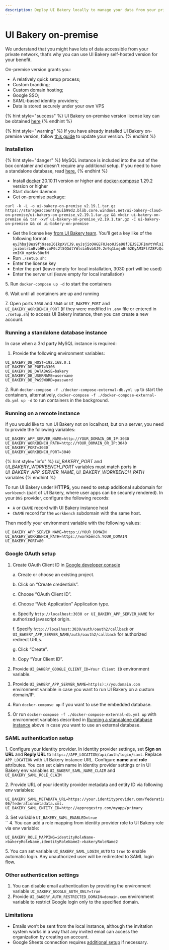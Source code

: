```yaml
---
description: Deploy UI Bakery locally to manage your data from your private network
---
```


# UI Bakery on-premise

We understand that you might have lots of data accessible from your private network, that’s why you can use UI Bakery self-hosted version for your benefit.

On-premise version grants you:

* A relatively quick setup process;
* Custom branding;
* Custom domain hosting;
* Google SSO;
* SAML-based identity providers;
* Data is stored securely under your own VPS

{% hint style="success" %}
UI Bakery on-premise version license key can be obtained [here](https://uibakery.io/on-premise-ui-bakery)
{% endhint %}

{% hint style="warning" %}
If you have already installed UI Bakery on-premise version, follow [this guide](updating-on-premise-version.md) to update your version.
{% endhint %}

### Installation

{% hint style="danger" %}
MySQL instance is included into the out of the box container and doesn't require any additional setup. If you need to have a standalone database, read [here.](https://docs.uibakery.io/ui-bakery-on-premise#running-a-standalone-database-instance)
{% endhint %}

* Install [docker](https://docs.docker.com/engine/install/) 20.10.11 version or higher and [docker-compose](https://docs.docker.com/compose/install/) 1.29.2 version or higher
* Start docker daemon
* Get on-premise package:

```
curl -k -L -o ui-bakery-on-premise_v2.19.1.tar.gz https://storageaccountrguib99d2.blob.core.windows.net/ui-bakery-cloud-on-premise/ui-bakery-on-premise_v2.19.1.tar.gz && mkdir ui-bakery-on-premise && tar -xvf ui-bakery-on-premise_v2.19.1.tar.gz -C ui-bakery-on-premise && cd ui-bakery-on-premise
```

* Get the license key [from UI Bakery team](https://uibakery.io/on-premise-ui-bakery). You'll get a key like of the following format: `eyJhbaj8es9fj9aesI6IkpXVCJ9.eyJsjioOHGEFOJeo0JSe98fJEJSEJFImVtYWlsIjoibmlrLnBvbHRvcmF0c2t5QGdtYWlsLmNvbSJ9.2n9q1LmjnBn62KyAM3FlYZ8PzQcxmIK0_mptNv38ufM`
* Run `./setup.sh`:
* Enter the license key
* Enter the port (leave empty for local installation, 3030 port will be used)&#x20;
* Enter the server url (leave empty for local installation)

5\. Run `docker-compose up -d` to start the containers

6\. Wait until all containers are up and running

7\. Open ports `3030` and `3040` or `UI_BAKERY_PORT` and `UI_BAKERY_WORKBENCH_PORT` (if they were modified in `.env` file or entered in `./setup.sh`) to access UI Bakery instance, then you can create a new account.

### Running a standalone database instance

In case when a 3rd party MySQL instance is required:&#x20;

1. Provide the following environment variables:

```js-extras
UI_BAKERY_DB_HOST=192.168.0.1
UI_BAKERY_DB_PORT=3306
UI_BAKERY_DB_DATABASE=bakery
UI_BAKERY_DB_USERNAME=username
UI_BAKERY_DB_PASSWORD=password
```

2\. Run `docker-compose -f ./docker-compose-external-db.yml up` to start the containers, alternatively, `docker-compose -f ./docker-compose-external-db.yml up -d` to run containers in the background.

### Running on a remote instance

If you would like to run UI Bakery not on localhost, but on a server, you need to provide the following variables:

```
UI_BAKERY_APP_SERVER_NAME=http://YOUR_DOMAIN_OR_IP:3030
UI_BAKERY_WORKBENCH_PATH=http://YOUR_DOMAIN_OR_IP:3040
UI_BAKERY_PORT=3030
UI_BAKERY_WORKBENCH_PORT=3040
```

{% hint style="info" %}
_UI\_BAKERY\_PORT_ and _UI\_BAKERY\_WORKBENCH\_PORT_ variables must match ports in _UI\_BAKERY\_APP\_SERVER\_NAME_, _UI\_BAKERY\_WORKBENCH\_PATH_ variables
{% endhint %}

To run UI Bakery under **HTTPS,** you need to setup additional subdomain for `workbench` (part of UI Bakery, where user apps can be securely rendered). In your `DNS` provider, configure the following records:

* `A` or `CNAME` record with UI Bakery instance host
* `CNAME` record for the `workbench`  subdomain with the same host.

Then modify your environment variable with the following values:

```
UI_BAKERY_APP_SERVER_NAME=https://YOUR_DOMAIN
UI_BAKERY_WORKBENCH_PATH=https://workbench.YOUR_DOMAIN
UI_BAKERY_PORT=80
```

### Google OAuth setup

1.  Create OAuth Client ID in [Google developer console](https://console.cloud.google.com/apis/credentials)&#x20;

    a. Create or choose an existing project.&#x20;

    b. Click on “Create credentials”.

    c. Choose “OAuth Client ID”.

    d. Choose “Web Application” Application type.

    e. Specify `http://localhost:3030 or UI_BAKERY_APP_SERVER_NAME` for authorized javascript origin.

    f. Specify `http://localhost:3030/auth/oauth2/callback` or `UI_BAKERY_APP_SERVER_NAME/auth/oauth2/callback` for authorized redirect URLs.&#x20;

    g. Click “Create”.

    h. Copy “Your Client ID”.
2. Provide `UI_BAKERY_GOOGLE_CLIENT_ID=Your Client ID` environment variable.&#x20;
3. Provide `UI_BAKERY_APP_SERVER_NAME=http(s)://youdomain.com` environment variable in case you want to run UI Bakery on a custom domain/IP.
4. Run `docker-compose up` if you want to use the embedded database.
5. Or run `docker-compose -f ./docker-compose-external-db.yml up` with environment variables described in [Running a standalone database instance](https://docs.uibakery.io/ui-bakery-on-premise#running-a-standalone-database-instance) above in case you want to use an external database.

### SAML authentication setup

&#x20;   1\. Configure your Identity provider. In identity provider settings, set **Sign on URL** and **Reply URL** to `https://APP_LOCATION/api/auth/login/saml`. Replace `APP_LOCATION` with UI Bakery instance URL. Configure **name** and **role** attributes. You can set claim name in identity provider settings or in UI Bakery env variables `UI_BAKERY_SAML_NAME_CLAIM` and `UI_BAKERY_SAML_ROLE_CLAIM`

&#x20;   2\. Provide URL of your identity provider metadata and entity ID via following env variables:

```
UI_BAKERY_SAML_METADATA_URL=https://your.identityprovider.com/federationmetadata/2007-06/federationmetadata.xml.
UI_BAKERY_SAML_ENTITY_ID=http://appregestry.com/myapp/primary
```

&#x20;   3\. Set variable `UI_BAKERY_SAML_ENABLED=true`\
``    4. You can add a role mapping from identity provider role to UI Bakery role via env variable:

```
UI_BAKERY_ROLE_MAPPING=identityRoleName->bakeryRoleName,identityRoleName2->bakeryRoleName2 
```

&#x20;   5\. You can set variable `UI_BAKERY_SAML_LOGIN_AUTO` to `true` to enable automatic login. Any unauthorized user will be redirected to SAML login flow.

### Other authentication settings

1. You can disable email authentication by providing the environment variable `UI_BAKERY_GOOGLE_AUTH_ONLY=true`&#x20;
2. Provide `UI_BAKERY_AUTH_RESTRICTED_DOMAIN=domain.com` environment variable to restrict Google login only to the specified domain.

### Limitations&#x20;

* Emails won’t be sent from the local instance, although the invitation system works in a way that any invited email can access the organization by creating an account.&#x20;
* Google Sheets connection requires [additional setup](https://docs.uibakery.io/data-sources/ui-bakery-on-premise/google-sheets-connection-setup) if necessary.

